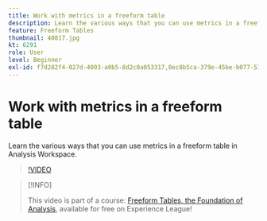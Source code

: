 ```yaml
---
title: Work with metrics in a freeform table
description: Learn the various ways that you can use metrics in a freeform table in Analysis Workspace.
feature: Freeform Tables
thumbnail: 40817.jpg
kt: 6291
role: User
level: Beginner
exl-id: f7d282f4-027d-4093-a0b5-8d2c0a053317,0ec8b5ca-379e-45be-b077-514af318f42a
---
```

# Work with metrics in a freeform table

Learn the various ways that you can use metrics in a freeform table in Analysis Workspace.

>[!VIDEO](https://video.tv.adobe.com/v/40817/?quality=12&learn=on)

>[!INFO]
>
> This video is part of a course: [Freeform Tables, the Foundation of Analysis](https://experienceleague.adobe.com/?recommended=Analytics-U-1-2020.3), available for free on Experience League!

